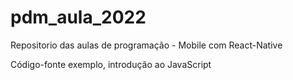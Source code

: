 # pdm_aula_2022
Repositorio das aulas de programação - Mobile com React-Native

Código-fonte exemplo, introdução ao JavaScript

